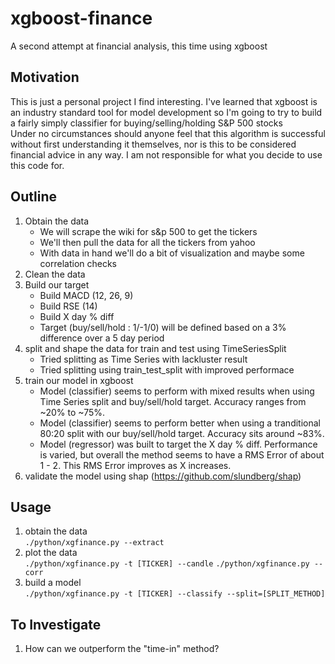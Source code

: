 # xgboost-finance
A second attempt at financial analysis, this time using xgboost

## Motivation
This is just a personal project I find interesting. I've learned that xgboost is an industry standard tool for model development so I'm going to try to build a fairly simply classifier for buying/selling/holding S&P 500 stocks  
Under no circumstances should anyone feel that this algorithm is successful without first understanding it themselves, nor is this to be considered financial advice in any way. I am not responsible for what you decide to use this code for.

## Outline
1) Obtain the data
    - We will scrape the wiki for s&p 500 to get the tickers
    - We'll then pull the data for all the tickers from yahoo
    - With data in hand we'll do a bit of visualization and maybe some correlation checks
2) Clean the data
3) Build our target
    - Build MACD (12, 26, 9)
    - Build RSE (14)
    - Build X day % diff
    - Target (buy/sell/hold : 1/-1/0) will be defined based on a 3% difference over a 5 day period
4) split and shape the data for train and test using TimeSeriesSplit
    - Tried splitting as Time Series with lackluster result
    - Tried splitting using train_test_split with improved performace
5) train our model in xgboost
    - Model (classifier) seems to perform with mixed results when using Time Series split and buy/sell/hold target. Accuracy ranges from ~20% to ~75%.
    - Model (classifier) seems to perform better when using a tranditional 80:20 split with our buy/sell/hold target. Accuracy sits around ~83%.
    - Model (regressor) was built to target the X day % diff. Performance is varied, but overall the method seems to have a RMS Error of about 1 - 2. This RMS Error improves as X increases.
6) validate the model using shap (https://github.com/slundberg/shap)

## Usage
1) obtain the data  
`./python/xgfinance.py --extract`
2) plot the data   
`./python/xgfinance.py -t [TICKER] --candle`
`./python/xgfinance.py --corr`  
3) build a model  
`./python/xgfinance.py -t [TICKER] --classify --split=[SPLIT_METHOD]`
 
## To Investigate
1) How can we outperform the "time-in" method?

